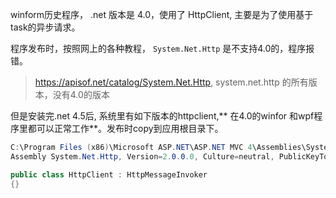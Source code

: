 winform历史程序， .net 版本是 4.0，使用了 HttpClient, 主要是为了使用基于task的异步请求。

程序发布时，按照网上的各种教程， `System.Net.Http` 是不支持4.0的，程序报错。

> https://apisof.net/catalog/System.Net.Http, system.net.http 的所有版本，没有4.0的版本

但是安装完.net 4.5后, 系统里有如下版本的httpclient,** 在4.0的winfor 和wpf程序里都可以正常工作**。发布时copy到应用根目录下。
```cs
C:\Program Files (x86)\Microsoft ASP.NET\ASP.NET MVC 4\Assemblies\System.Net.Http.dll
Assembly System.Net.Http, Version=2.0.0.0, Culture=neutral, PublicKeyToken=b03f5f7f11d50a3a

public class HttpClient : HttpMessageInvoker
{}
```

